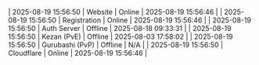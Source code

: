 | 2025-08-19 15:56:50 | Website | Online | 2025-08-19 15:56:46 |
| 2025-08-19 15:56:50 | Registration | Online | 2025-08-19 15:56:46 |
| 2025-08-19 15:56:50 | Auth Server | Offline | 2025-08-18 09:33:31 |
| 2025-08-19 15:56:50 | Kezan (PvE) | Offline | 2025-08-03 17:58:02 |
| 2025-08-19 15:56:50 | Gurubashi (PvP) | Offline | N/A |
| 2025-08-19 15:56:50 | Cloudflare | Online | 2025-08-19 15:56:46 |
